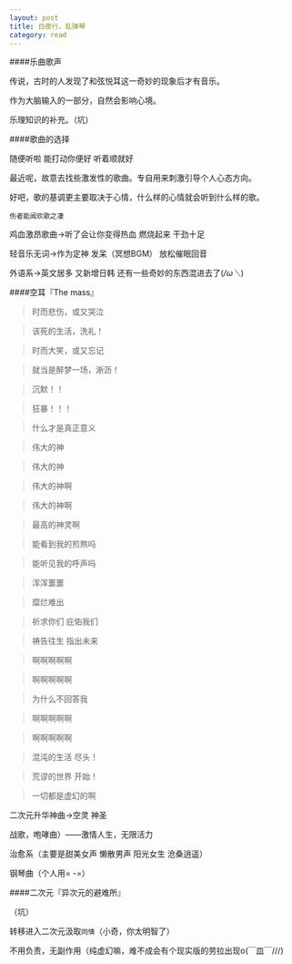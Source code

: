 ```yaml
---
layout: post
title: 白夜行，乱弹琴
category: read
---
```


####乐曲歌声

传说，古时的人发现了和弦悦耳这一奇妙的现象后才有音乐。

作为大脑输入的一部分，自然会影响心境。

乐理知识的补充。（坑）

####歌曲的选择

随便听啦 能打动你便好 听着顺就好

最近呢，故意去找些激发性的歌曲。专自用来刺激引导个人心态方向。

好吧，歌的基调更主要取决于心情，什么样的心情就会听到什么样的歌。

`伤者能闻欢歌之凄`

鸡血激昂歌曲->听了会让你变得热血 燃烧起来 干劲十足

轻音乐无词->作为定神 发呆（冥想BGM） 放松催眠回音

外语系->英文居多 又新增日韩 还有一些奇妙的东西混进去了(*/ω＼*)

####空耳『The mass』

> 时而悲伤，或又哭泣

> 该死的生活，洗礼！

> 时而大笑，或又忘记

> 就当是醉梦一场，淅沥！

> 沉默！！

> 狂暴！！！

> 什么才是真正意义

> 伟大的神

> 伟大的神

> 伟大的神啊

> 伟大的神啊

> 最高的神灵啊

> 能看到我的煎熬吗

> 能听见我的呼声吗

> 浑浑噩噩

> 糜烂难出

> 祈求你们 庇佑我们

> 祷告往生 指出未来

> 啊啊啊啊啊

> 啊啊啊啊啊

> 为什么不回答我

> 啊啊啊啊啊

> 啊啊啊啊啊

> 混沌的生活  尽头！

> 荒谬的世界  开始！

> 一切都是虚幻的啊

二次元升华神曲->空灵 神圣

战歌，咆哮曲）——激情人生，无限活力

治愈系（主要是甜美女声 懒散男声 阳光女生 沧桑逍遥）

钢琴曲（个人用= -=）

####二次元『异次元的避难所』

（坑）

转移进入二次元汲取`同情`（小奇，你太明智了）

不用负责，无副作用（纯虚幻嘛，难不成会有个现实版的劳拉出现o(￣皿￣///)

